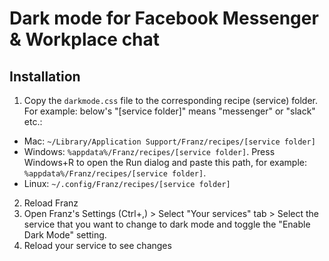 # Dark mode for Facebook Messenger & Workplace chat

## Installation
1. Copy the `darkmode.css` file to the corresponding recipe (service) folder. For example: below's "[service folder]" means "messenger" or "slack" etc.:
  * Mac: `~/Library/Application Support/Franz/recipes/[service folder]`
  * Windows: `%appdata%/Franz/recipes/[service folder]`. Press Windows+R to open the Run dialog and paste this path, for example: `%appdata%/Franz/recipes/[service folder]`.
  * Linux: `~/.config/Franz/recipes/[service folder]`
2. Reload Franz
3. Open Franz's Settings (Ctrl+,) > Select "Your services" tab > Select the service that you want to change to dark mode and toggle the "Enable Dark Mode" setting.
4. Reload your service to see changes
